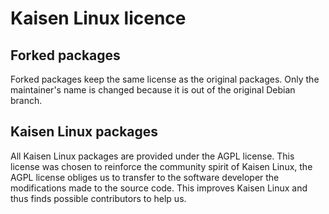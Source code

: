 # Kaisen Linux licence

## Forked packages
Forked packages keep the same license as the original packages. Only the maintainer's name is changed because it is out of the original Debian branch.  

## Kaisen Linux packages
All Kaisen Linux packages are provided under the AGPL license. This license was chosen to reinforce the community spirit of Kaisen Linux, the AGPL license obliges us to transfer to the software developer the modifications made to the source code. This improves Kaisen Linux and thus finds possible contributors to help us.


